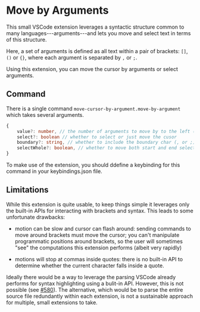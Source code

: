 # Move by Arguments

This small VSCode extension leverages a syntactic structure common to many
languages---arguments---and lets you move and select text in terms of this
structure.

Here, a set of arguments is defined as all text within a pair of brackets: `[]`,
`()` or `{}`, where each argument is separated by `,` or `;`.

Using this extension, you can move the cursor by arguments or select arguments.

## Command

There is a single command `move-cursor-by-argument.move-by-argument` which takes several arguments.

```typescript
{
    value?: number, // the number of arguments to move by to the left (negative) or right (positive).
    select?: boolean // whether to select or just move the cusor
    boundary?: string, // whether to include the boundary char (, or ;)
    selectWhole?: boolean, // whether to move both start and end selections to surround the current argument (rather than just extending one end of the selection)
}
```

To make use of the extension, you should ddefine a keybinding for this command in your keybindings.json file.

## Limitations

While this extension is quite usable, to keep things simple it leverages only
the built-in APIs for interacting with brackets and syntax. This leads to some
unfortunate drawbacks:

- motion can be slow and cursor can flash around: sending commands to move
  around brackets must move the cursor; you can't manipulate programmatic
  positions around brackets, so the user will sometimes "see" the computations
  this extension performs (albeit very rapidly)

- motions will stop at commas inside quotes: there is no built-in API to
  determine whether the current character falls inside a quote.

Ideally there would be a way to leverage the parsing VSCode already performs
for syntax highlighting using a bulit-in API. However, this is not possible (see
[#580](https://github.com/microsoft/vscode/issues/580)). The alternative, which
would be to parse the entire source file redundantly within each extension, is
not a sustainable approach for multiple, small extensions to take.
